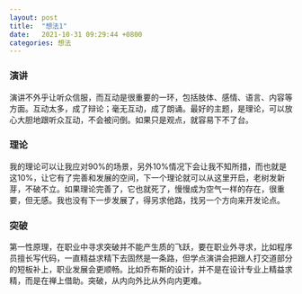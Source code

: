 ```yaml
---
layout: post
title:  "想法1"
date:   2021-10-31 09:29:44 +0800
categories: 想法
---
```


### 演讲
演讲不外乎让听众信服，而互动是很重要的一环，包括肢体、感情、语言、内容等方面。互动太多，成了辩论；毫无互动，成了朗诵。最好的主题，是理论，可以放心大胆地跟听众互动，不会被问倒。如果只是观点，就容易下不了台。

### 理论
我的理论可以让我应对90%的场景，另外10%情况下会让我不知所措，而也就是这10%，让它有了完善和发展的空间，下一个理论就可以从这里开启，老树发新芽，不破不立。如果理论完善了，它也就死了，慢慢成为空气一样的存在，很重要，但无感。我也没有下一步发展了，得另求他路，找另一个方向来开发论点。

### 突破
第一性原理，在职业中寻求突破并不能产生质的飞跃，要在职业外寻求，比如程序员擅长写代码，一直精益求精下去固然是一条路，但学点演讲会把跟人打交道部分的短板补上，职业发展会更顺畅。比如乔布斯的设计，并不是在设计专业上精益求精，而是在禅上借助。突破，从内向外比从外向内更难。

